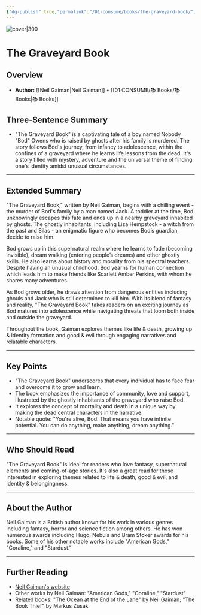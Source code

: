```yaml
---
{"dg-publish":true,"permalink":"/01-consume/books/the-graveyard-book/","title":"The Graveyard Book","tags":["ghosts","murder","life-lessons","mystery","adventure"]}
---
```


![cover|300](http://books.google.com/books/content?id=0_KUsyJz6pMC&printsec=frontcover&img=1&zoom=1&edge=curl&source=gbs_api)

# The Graveyard Book

## Overview
- **Author:** [[Neil Gaiman\|Neil Gaiman]] • [[01 CONSUME/📚 Books/📚 Books\|📚 Books]]
## Three-Sentence Summary
- "The Graveyard Book" is a captivating tale of a boy named Nobody "Bod" Owens who is raised by ghosts after his family is murdered. The story follows Bod's journey, from infancy to adolescence, within the confines of a graveyard where he learns life lessons from the dead. It's a story filled with mystery, adventure and the universal theme of finding one's identity amidst unusual circumstances.

---

## Extended Summary
"The Graveyard Book," written by Neil Gaiman, begins with a chilling event - the murder of Bod's family by a man named Jack. A toddler at the time, Bod unknowingly escapes this fate and ends up in a nearby graveyard inhabited by ghosts. The ghostly inhabitants, including Liza Hempstock - a witch from the past and Silas - an enigmatic figure who becomes Bod’s guardian, decide to raise him.

Bod grows up in this supernatural realm where he learns to fade (becoming invisible), dream walking (entering people’s dreams) and other ghostly skills. He also learns about history and morality from his spectral teachers. Despite having an unusual childhood, Bod yearns for human connection which leads him to make friends like Scarlett Amber Perkins, with whom he shares many adventures.

As Bod grows older, he draws attention from dangerous entities including ghouls and Jack who is still determined to kill him. With its blend of fantasy and reality, "The Graveyard Book" takes readers on an exciting journey as Bod matures into adolescence while navigating threats that loom both inside and outside the graveyard.

Throughout the book, Gaiman explores themes like life & death, growing up & identity formation and good & evil through engaging narratives and relatable characters.

---

## Key Points
- "The Graveyard Book" underscores that every individual has to face fear and overcome it to grow and learn. 
- The book emphasizes the importance of community, love and support, illustrated by the ghostly inhabitants of the graveyard who raise Bod.
- It explores the concept of mortality and death in a unique way by making the dead central characters in the narrative.
- Notable quote: "You're alive, Bod. That means you have infinite potential. You can do anything, make anything, dream anything."

---

## Who Should Read
"The Graveyard Book" is ideal for readers who love fantasy, supernatural elements and coming-of-age stories. It's also a great read for those interested in exploring themes related to life & death, good & evil, and identity & belongingness.

---

## About the Author
Neil Gaiman is a British author known for his work in various genres including fantasy, horror and science fiction among others. He has won numerous awards including Hugo, Nebula and Bram Stoker awards for his books. Some of his other notable works include "American Gods," "Coraline," and "Stardust."

---

## Further Reading
- [Neil Gaiman's website](http://www.neilgaiman.com/)
- Other works by Neil Gaiman: "American Gods," "Coraline," "Stardust"
- Related books: "The Ocean at the End of the Lane" by Neil Gaiman; "The Book Thief" by Markus Zusak
